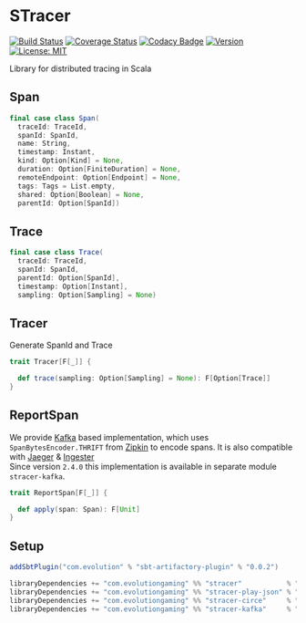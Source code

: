 # STracer
[![Build Status](https://github.com/evolution-gaming/stracer/workflows/CI/badge.svg)](https://github.com/evolution-gaming/stracer/actions?query=workflow:CI+branch:master)
[![Coverage Status](https://coveralls.io/repos/github/evolution-gaming/stracer/badge.svg?branch=master)](https://coveralls.io/github/evolution-gaming/stracer?branch=master)
[![Codacy Badge](https://api.codacy.com/project/badge/Grade/4b3e6d6ca1224b1bb7004b18760f7fa8)](https://www.codacy.com/app/evolution-gaming/stracer?utm_source=github.com&amp;utm_medium=referral&amp;utm_content=evolution-gaming/stracer&amp;utm_campaign=Badge_Grade)
[![Version](https://img.shields.io/badge/version-click-blue)](https://evolution.jfrog.io/artifactory/api/search/latestVersion?g=com.evolutiongaming&a=stracer_2.13&repos=public)
[![License: MIT](https://img.shields.io/badge/License-MIT-yellowgreen.svg)](https://opensource.org/licenses/MIT)

Library for distributed tracing in Scala

## Span

```scala
final case class Span(
  traceId: TraceId,
  spanId: SpanId,
  name: String,
  timestamp: Instant,
  kind: Option[Kind] = None,
  duration: Option[FiniteDuration] = None,
  remoteEndpoint: Option[Endpoint] = None,
  tags: Tags = List.empty,
  shared: Option[Boolean] = None,
  parentId: Option[SpanId])
```

## Trace

```scala
final case class Trace(
  traceId: TraceId,
  spanId: SpanId,
  parentId: Option[SpanId],
  timestamp: Option[Instant],
  sampling: Option[Sampling] = None)
``` 
 
## Tracer

Generate SpanId and Trace 

```scala
trait Tracer[F[_]] {

  def trace(sampling: Option[Sampling] = None): F[Option[Trace]]
}
```


## ReportSpan

We provide [Kafka](http://kafka.apache.org) based implementation, which uses `SpanBytesEncoder.THRIFT` from [Zipkin](http://zipkin.io/) to encode spans.
It is also compatible with [Jaeger](https://www.jaegertracing.io) & [Ingester](https://www.jaegertracing.io/docs/1.8/deployment/#ingester)  
Since version `2.4.0` this implementation is available in separate module `stracer-kafka`.

```scala
trait ReportSpan[F[_]] {

  def apply(span: Span): F[Unit]
}
```
 

## Setup

```scala
addSbtPlugin("com.evolution" % "sbt-artifactory-plugin" % "0.0.2")

libraryDependencies += "com.evolutiongaming" %% "stracer"           % "2.4.0"
libraryDependencies += "com.evolutiongaming" %% "stracer-play-json" % "2.4.0"
libraryDependencies += "com.evolutiongaming" %% "stracer-circe"     % "2.4.0"
libraryDependencies += "com.evolutiongaming" %% "stracer-kafka"     % "2.4.0"
```